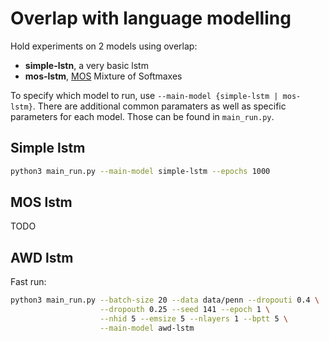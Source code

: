 # Overlap with language modelling

Hold experiments on 2 models using overlap:

- **simple-lstn**, a very basic lstm
- **mos-lstm**, [MOS](https://arxiv.org/abs/1711.03953) Mixture of Softmaxes

To specify which model to run, use `--main-model {simple-lstm | mos-lstm}`. There are additional common paramaters as well as specific parameters for each model. Those can be found in `main_run.py`.

## Simple lstm

```bash
python3 main_run.py --main-model simple-lstm --epochs 1000
```

## MOS lstm

TODO

## AWD lstm

Fast run:

```bash
python3 main_run.py --batch-size 20 --data data/penn --dropouti 0.4 \
                    --dropouth 0.25 --seed 141 --epoch 1 \
                    --nhid 5 --emsize 5 --nlayers 1 --bptt 5 \
                    --main-model awd-lstm
```